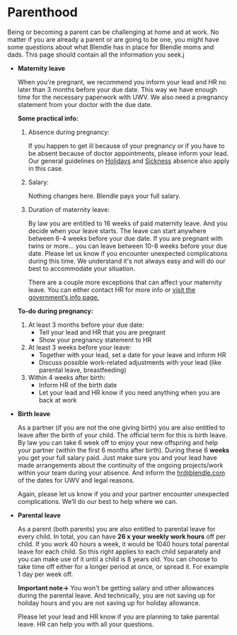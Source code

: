 # Parenthood

Being or becoming a parent can be challenging at home and at work. No matter if you are already a parent or are going to be one, you might have some questions about what Blendle has in place for Blendle moms and dads. This page should contain all the information you seek.j

- **Maternity leave**
    
    When you're pregnant, we recommend you inform your lead and HR no later than 3 months before your due date. This way we have enough time for the necessary paperwork with UWV. We also need a pregnancy statement from your doctor with the due date.
    
    **Some practical info:**
    
    1. Absence during pregnancy:
        
        If you happen to get ill because of your pregnancy or if you have to be absent because of doctor appointments, please inform your lead. Our general guidelines on [Holidays](Holidays%20x%20a2788dcc7b23421083ad4da354465eb1.md) and [Sickness](Sickness%20absence%207831399552b64dc4923774c269481890.md) absence also apply in this case.
        
    2. Salary:
        
        Nothing changes here. Blendle pays your full salary.
        
    3. Duration of maternity leave:
        
        By law you are entitled to 16 weeks of paid maternity leave. And you decide when your leave starts. The leave can start anywhere between 6-4 weeks before your due date. If you are pregnant with twins or more... you can leave between 10-8 weeks before your due date. Please let us know if you encounter unexpected complications during this time. We understand it's not always easy and will do our best to accommodate your situation.
        
        There are a couple more exceptions that can affect your maternity leave. You can either contact HR for more info or [visit the government’s info page.](https://www.rijksoverheid.nl/onderwerpen/zwangerschapsverlof-en-bevallingsverlof/vraag-en-antwoord/hoe-lang-duurt-zwangerschapsverlof-en-bevallingsverlof)
        
    
    **To-do during pregnancy:**
    
    1. At least 3 months before your due date:
        - Tell your lead and HR that you are pregnant
        - Show your pregnancy statement to HR
    2. At least 3 weeks before your leave:
        - Together with your lead, set a date for your leave and inform HR
        - Discuss possible work-related adjustments with your lead (like parental leave, breastfeeding)
    3. Within 4 weeks after birth:
        - Inform HR of the birth date
        - Let your lead and HR know if you need anything when you are back at work
    
- **Birth leave**
    
    As a partner (if you are not the one giving birth) you are also entitled to leave after the birth of your child. The official term for this is birth leave. By law you can take 6 week off to enjoy your new offspring and help your partner (within the first 6 months after birth). During these 6 **weeks** you get your full salary paid. Just make sure you and your lead have made arrangements about the continuity of the ongoing projects/work within your team during your absence. And inform the hr@blendle.com of the dates for UWV and legal reasons. 
    
    Again, please let us know if you and your partner encounter unexpected complications. We’ll do our best to help where we can.
    
- **Parental leave**
    
    As a parent (both parents) you are also entitled to parental leave for every child. In total, you can have **26 x your weekly work hours** off per child. If you work 40 hours a week, it would be 1040 hours total parental leave for each child.  So this right applies to each child separately and you can make use of it until a child is 8 years old. You can choose to take time off either for a longer period at once, or spread it. For example 1 day per week off.
    
    **Important note→** You won't be getting salary and other allowances during the parental leave. And technically, you are not saving up for holiday hours and you are not saving up for holiday allowance.
    
    Please let your lead and HR know if you are planning to take parental leave. HR can help you with all your questions.